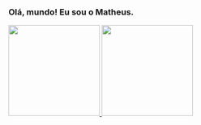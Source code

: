 ### Olá, mundo! Eu sou o Matheus.

<div>
  <a href="https://github.com/matheus-42">
    <img height="180 em" src="https://github-readme-stats.vercel.app/api?username=matheus-42&show_icons=true&theme=highcontrast"/>
    <img height="180 em" src="https://github-readme-stats.vercel.app/api/top-langs/?username=matheus-42&hide=html&layout=compact&theme=highcontrast"/>
</div>









<!--
**matheus-42/matheus-42** is a ✨ _special_ ✨ repository because its `README.md` (this file) appears on your GitHub profile.

Here are some ideas to get you started:

- 🔭 I’m currently working on ...
- 🌱 I’m currently learning ...
- 👯 I’m looking to collaborate on ...
- 🤔 I’m looking for help with ...
- 💬 Ask me about ...
- 📫 How to reach me: ...
- 😄 Pronouns: ...
- ⚡ Fun fact: ...
-->
